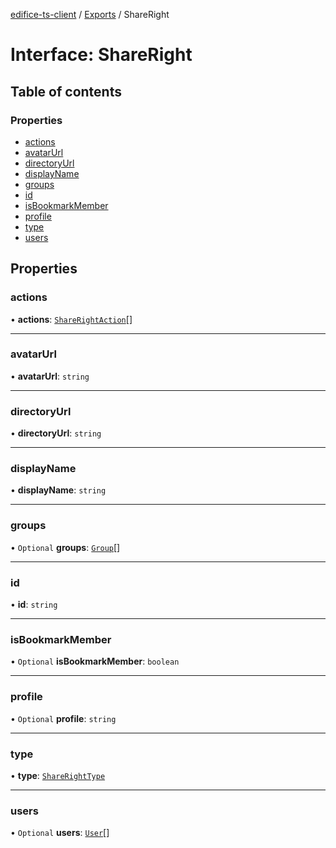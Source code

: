 [edifice-ts-client](../README.md) / [Exports](../modules.md) / ShareRight

# Interface: ShareRight

## Table of contents

### Properties

- [actions](ShareRight.md#actions)
- [avatarUrl](ShareRight.md#avatarurl)
- [directoryUrl](ShareRight.md#directoryurl)
- [displayName](ShareRight.md#displayname)
- [groups](ShareRight.md#groups)
- [id](ShareRight.md#id)
- [isBookmarkMember](ShareRight.md#isbookmarkmember)
- [profile](ShareRight.md#profile)
- [type](ShareRight.md#type)
- [users](ShareRight.md#users)

## Properties

### actions

• **actions**: [`ShareRightAction`](ShareRightAction.md)[]

___

### avatarUrl

• **avatarUrl**: `string`

___

### directoryUrl

• **directoryUrl**: `string`

___

### displayName

• **displayName**: `string`

___

### groups

• `Optional` **groups**: [`Group`](Group.md)[]

___

### id

• **id**: `string`

___

### isBookmarkMember

• `Optional` **isBookmarkMember**: `boolean`

___

### profile

• `Optional` **profile**: `string`

___

### type

• **type**: [`ShareRightType`](../modules.md#sharerighttype)

___

### users

• `Optional` **users**: [`User`](User.md)[]
